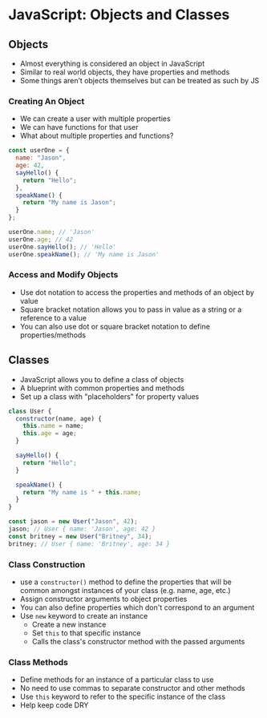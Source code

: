 # JavaScript: Objects and Classes

## Objects

- Almost everything is considered an object in JavaScript
- Similar to real world objects, they have properties and methods
- Some things aren’t objects themselves but can be treated as such by JS

### Creating An Object

- We can create a user with multiple properties
- We can have functions for that user
- What about multiple properties and functions?

```javascript
const userOne = {
  name: "Jason",
  age: 42,
  sayHello() {
    return "Hello";
  },
  speakName() {
    return "My name is Jason";
  }
};

userOne.name; // 'Jason'
userOne.age; // 42
userOne.sayHello(); // 'Hello'
userOne.speakName(); // 'My name is Jason'
```

### Access and Modify Objects

- Use dot notation to access the properties and methods of an object by value
- Square bracket notation allows you to pass in value as a string or a reference to a value
- You can also use dot or square bracket notation to define properties/methods

## Classes

- JavaScript allows you to define a class of objects
- A blueprint with common properties and methods
- Set up a class with "placeholders" for property values

```javascript
class User {
  constructor(name, age) {
    this.name = name;
    this.age = age;
  }

  sayHello() {
    return "Hello";
  }

  speakName() {
    return "My name is " + this.name;
  }
}

const jason = new User("Jason", 42);
jason; // User { name: 'Jason', age: 42 }
const britney = new User("Britney", 34);
britney; // User { name: 'Britney', age: 34 }
```

### Class Construction

- use a `constructor()` method to define the properties that will be common amongst instances of your class (e.g. name, age, etc.)
- Assign constructor arguments to object properties
- You can also define properties which don't correspond to an argument
- Use `new` keyword to create an instance
  - Create a new instance
  - Set `this` to that specific instance
  - Calls the class's constructor method with the passed arguments

### Class Methods

- Define methods for an instance of a particular class to use
- No need to use commas to separate constructor and other methods
- Use `this` keyword to refer to the specific instance of the class
- Help keep code DRY
